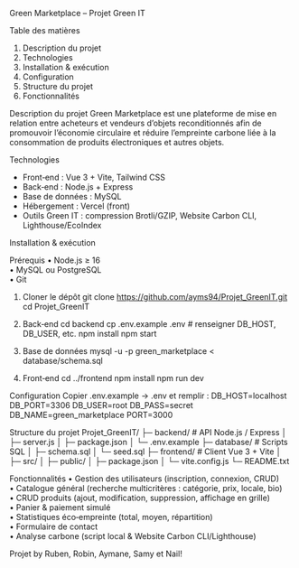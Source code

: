 Green Marketplace – Projet Green IT

Table des matières
1. Description du projet
2. Technologies
3. Installation & exécution
4. Configuration
5. Structure du projet
6. Fonctionnalités

Description du projet
Green Marketplace est une plateforme de mise en relation entre acheteurs et vendeurs d’objets reconditionnés afin de promouvoir l’économie circulaire et réduire l’empreinte carbone liée à la consommation de produits électroniques et autres objets.

Technologies
- Front‐end : Vue 3 + Vite, Tailwind CSS
- Back‐end : Node.js + Express
- Base de données : MySQL 
- Hébergement : Vercel (front)
- Outils Green IT : compression Brotli/GZIP, Website Carbon CLI, Lighthouse/EcoIndex

Installation & exécution

Prérequis
• Node.js ≥ 16  
• MySQL ou PostgreSQL  
• Git

1. Cloner le dépôt
   git clone https://github.com/ayms94/Projet_GreenIT.git
   cd Projet_GreenIT

2. Back‐end
   cd backend
   cp .env.example .env       # renseigner DB_HOST, DB_USER, etc.
   npm install
   npm start                  

3. Base de données
   mysql -u <user> -p green_marketplace < database/schema.sql

4. Front‐end
   cd ../frontend
   npm install
   npm run dev               

Configuration
Copier .env.example → .env et remplir :
DB_HOST=localhost
DB_PORT=3306
DB_USER=root
DB_PASS=secret
DB_NAME=green_marketplace
PORT=3000

Structure du projet
Projet_GreenIT/
├─ backend/         # API Node.js / Express
│  ├─ server.js
│  ├─ package.json
│  └─ .env.example
├─ database/        # Scripts SQL
│  ├─ schema.sql
│  └─ seed.sql
├─ frontend/        # Client Vue 3 + Vite
│  ├─ src/
│  ├─ public/
│  ├─ package.json
│  └─ vite.config.js
└─ README.txt

Fonctionnalités
• Gestion des utilisateurs (inscription, connexion, CRUD)  
• Catalogue général (recherche multicritères : catégorie, prix, locale, bio)  
• CRUD produits (ajout, modification, suppression, affichage en grille)  
• Panier & paiement simulé  
• Statistiques éco‐empreinte (total, moyen, répartition)  
• Formulaire de contact  
• Analyse carbone (script local & Website Carbon CLI/Lighthouse)

Projet by Ruben, Robin, Aymane, Samy et Nail!
